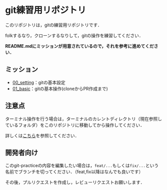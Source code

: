 # git練習用リポジトリ

このリポジトリは，gitの練習用リポジトリです．

folkするなり，クローンするなりして，gitの操作を練習してください．

**README.mdにミッションが用意されているので，それを参考に進めてください．**

## ミッション

- [00_setting](./00_setting/README.md)：gitの基本設定
- [01_basic](./01_basic/README.md)：gitの基本操作(cloneからPR作成まで)

## 注意点
ターミナル操作を行う場合は，ターミナルのカレントディレクトリ（現在参照しているフォルダ）をこのリポジトリに移動してから操作してください．

詳しくは[こちら](./docs/terminal.md)を参照してください．


## 開発者向け

このgit-practiceの内容を編集したい場合は，`feat/...`もしくは`fix/...`という名前でブランチを切ってください．（feat,fix以降はなんでも良いです）

その後，プルリクエストを作成し，レビューリクエストお願いします．
